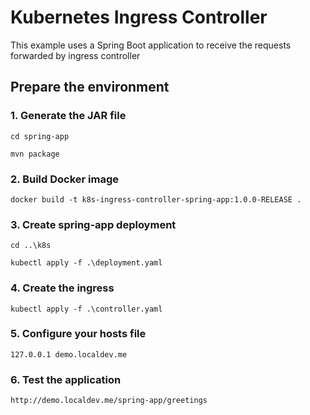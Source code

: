 # Kubernetes Ingress Controller

This example uses a Spring Boot application to receive the requests forwarded by ingress controller

## Prepare the environment

### 1. Generate the JAR file

`cd spring-app`

`mvn package`

### 2. Build Docker image

`docker build -t k8s-ingress-controller-spring-app:1.0.0-RELEASE .`

### 3. Create spring-app deployment

`cd ..\k8s`

`kubectl apply -f .\deployment.yaml`

### 4. Create the ingress

`kubectl apply -f .\controller.yaml`

### 5. Configure your hosts file

`127.0.0.1 demo.localdev.me`

### 6. Test the application

`http://demo.localdev.me/spring-app/greetings`
